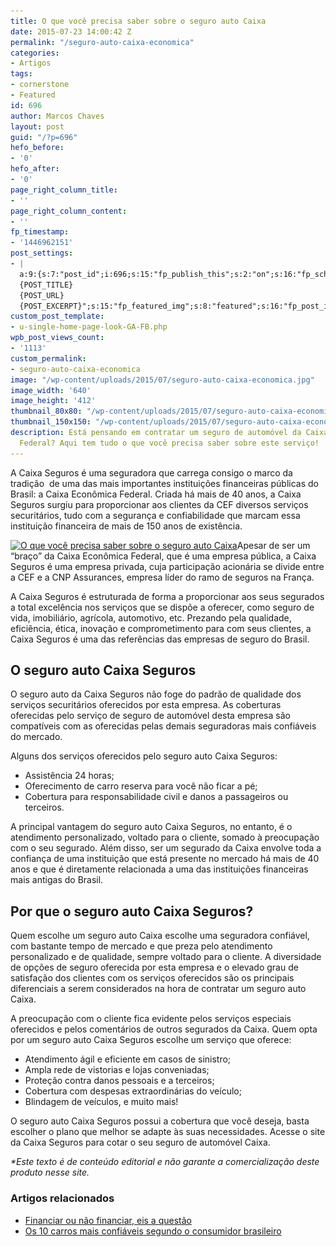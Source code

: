 ```yaml
---
title: O que você precisa saber sobre o seguro auto Caixa
date: 2015-07-23 14:00:42 Z
permalink: "/seguro-auto-caixa-economica"
categories:
- Artigos
tags:
- cornerstone
- Featured
id: 696
author: Marcos Chaves
layout: post
guid: "/?p=696"
hefo_before:
- '0'
hefo_after:
- '0'
page_right_column_title:
- ''
page_right_column_content:
- ''
fp_timestamp:
- '1446962151'
post_settings:
- |
  a:9:{s:7:"post_id";i:696;s:15:"fp_publish_this";s:2:"on";s:16:"fp_schedule_this";s:3:"yes";s:11:"fp_datetime";s:0:"";s:18:"fp_timezone_offset";s:3:"120";s:8:"msg_body";s:66:"Novo post no {SITE_NAME}
  {POST_TITLE}
  {POST_URL}
  {POST_EXCERPT}";s:15:"fp_featured_img";s:8:"featured";s:16:"fp_post_img_text";s:0:"";s:5:"pages";a:2:{i:0;s:3:"own";i:1;s:15:"520743491417556";}}
custom_post_template:
- u-single-home-page-look-GA-FB.php
wpb_post_views_count:
- '1113'
custom_permalink:
- seguro-auto-caixa-economica
image: "/wp-content/uploads/2015/07/seguro-auto-caixa-economica.jpg"
image_width: '640'
image_height: '412'
thumbnail_80x80: "/wp-content/uploads/2015/07/seguro-auto-caixa-economica-80x80.jpg"
thumbnail_150x150: "/wp-content/uploads/2015/07/seguro-auto-caixa-economica-150x150.jpg"
description: Está pensando em contratar um seguro de automóvel da Caixa Econômica
  Federal? Aqui tem tudo o que você precisa saber sobre este serviço!
---
```


A Caixa Seguros é uma seguradora que carrega consigo o marco da tradição  de uma das mais importantes instituições financeiras públicas do Brasil: a Caixa Econômica Federal. Criada há mais de 40 anos, a Caixa Seguros surgiu para proporcionar aos clientes da CEF diversos serviços securitários, tudo com a segurança e confiabilidade que marcam essa instituição financeira de mais de 150 anos de existência.

[<img class="alignleft wp-image-3551 size-medium" title="O que você precisa saber sobre o seguro auto Caixa" src="/wp-content/uploads/2015/07/seguro-auto-caixa-economica-250x161.jpg" alt="O que você precisa saber sobre o seguro auto Caixa" width="250" height="161" srcset="/wp-content/uploads/2015/07/seguro-auto-caixa-economica-250x161.jpg 250w, /wp-content/uploads/2015/07/seguro-auto-caixa-economica-120x77.jpg 120w, /wp-content/uploads/2015/07/seguro-auto-caixa-economica.jpg 640w" sizes="(max-width: 250px) 100vw, 250px" />](/wp-content/uploads/2015/07/seguro-auto-caixa-economica.jpg)Apesar de ser um “braço” da Caixa Econômica Federal, que é uma empresa pública, a Caixa Seguros é uma empresa privada, cuja participação acionária se divide entre a CEF e a CNP Assurances, empresa líder do ramo de seguros na França.

A Caixa Seguros é estruturada de forma a proporcionar aos seus segurados a total excelência nos serviços que se dispõe a oferecer, como seguro de vida, imobiliário, agrícola, automotivo, etc. Prezando pela qualidade, eficiência, ética, inovação e comprometimento para com seus clientes, a Caixa Seguros é uma das referências das empresas de seguro do Brasil.

## O seguro auto Caixa Seguros

O seguro auto da Caixa Seguros não foge do padrão de qualidade dos serviços securitários oferecidos por esta empresa. As coberturas oferecidas pelo serviço de seguro de automóvel desta empresa são compatíveis com as oferecidas pelas demais seguradoras mais confiáveis do mercado.

Alguns dos serviços oferecidos pelo seguro auto Caixa Seguros:

  * Assistência 24 horas;
  * Oferecimento de carro reserva para você não ficar a pé;
  * Cobertura para responsabilidade civil e danos a passageiros ou terceiros.

A principal vantagem do seguro auto Caixa Seguros, no entanto, é o atendimento personalizado, voltado para o cliente, somado à preocupação com o seu segurado. Além disso, ser um segurado da Caixa envolve toda a confiança de uma instituição que está presente no mercado há mais de 40 anos e que é diretamente relacionada a uma das instituições financeiras mais antigas do Brasil.

## Por que o seguro auto Caixa Seguros?

Quem escolhe um seguro auto Caixa escolhe uma seguradora confiável, com bastante tempo de mercado e que preza pelo atendimento personalizado e de qualidade, sempre voltado para o cliente. A diversidade de opções de seguro oferecida por esta empresa e o elevado grau de satisfação dos clientes com os serviços oferecidos são os principais diferenciais a serem considerados na hora de contratar um seguro auto Caixa.

A preocupação com o cliente fica evidente pelos serviços especiais oferecidos e pelos comentários de outros segurados da Caixa. Quem opta por um seguro auto Caixa Seguros escolhe um serviço que oferece:

  * Atendimento ágil e eficiente em casos de sinistro;
  * Ampla rede de vistorias e lojas conveniadas;
  * Proteção contra danos pessoais e a terceiros;
  * Cobertura com despesas extraordinárias do veículo;
  * Blindagem de veículos, e muito mais!

O seguro auto Caixa Seguros possui a cobertura que você deseja, basta escolher o plano que melhor se adapte às suas necessidades. Acesse o site da Caixa Seguros para cotar o seu seguro de automóvel Caixa.

_*Este texto é de conteúdo editorial e não garante a comercialização deste produto nesse site._

### Artigos relacionados

  * <a href="/financiar-ou-nao-financiar-eis-a-questao" target="_blank">Financiar ou não financiar, eis a questão</a>
  * <a href="/10-carros-confiaveis-segundo-consumidor-brasileiro" target="_blank">Os 10 carros mais confiáveis segundo o consumidor brasileiro</a>